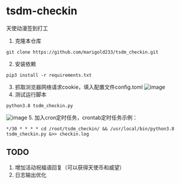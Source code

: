 # tsdm-checkin
天使动漫签到打工
1. 克隆本仓库
```shell
git clone https://github.com/marigold233/tsdm_checkin.git
```
2. 安装依赖
```shell
pip3 install -r requirements.txt
```
3. 抓取浏览器网络请求cookie，填入配置文件config.toml
![image](https://user-images.githubusercontent.com/62014410/155866120-d9dc424c-6472-45f5-b1e4-61d35ba4cd18.png)
4. 测试运行脚本
```shell
python3.8 tsdm_checkin.py
```
![image](https://user-images.githubusercontent.com/62014410/147519880-69da9863-4007-440d-933f-266c8aed64db.png)
5. 加入cron定时任务，crontab定时任务示例：
```
*/30 * * * * cd /root/tsdm_checkin/ && /usr/local/bin/python3.8 tsdm_checkin.py &>> checkin.log
```

## TODO
1. 增加活动祝福语回复（可以获得天使币和威望）
2. 日志输出优化
